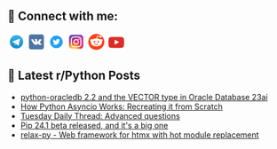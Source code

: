 ## 🔎 Connect with me:
[<img src="https://github.com/bullbesh/bullbesh/blob/main/images/Telegram.png" width="32" height="32" />](https://t.me/bullbesh)
[<img src="https://github.com/bullbesh/bullbesh/blob/main/images/VK.png" width="32" height="32" />](https://vk.com/bullbesh)
[<img src="https://github.com/bullbesh/bullbesh/blob/main/images/Twitter.png" width="32" height="32" />](https://twitter.com/bullbesh1)
[<img src="https://github.com/bullbesh/bullbesh/blob/main/images/Instagram.png" width="32" height="32" />](https://www.instagram.com/bullbesh)
[<img src="https://github.com/bullbesh/bullbesh/blob/main/images/Reddit.png" width="32" height="32" />](https://www.reddit.com/user/bullbesh)
[<img src="https://github.com/bullbesh/bullbesh/blob/main/images/YouTube.png" width="32" height="32" />](https://www.youtube.com/channel/UCtfjRs6uzgq5mfm8S06WTcg)

## 📕 Latest r/Python Posts
<!-- BLOG-POST-LIST:START -->
- [python-oracledb 2.2 and the VECTOR type in Oracle Database 23ai](https://www.reddit.com/r/Python/comments/1cm3j4q/pythonoracledb_22_and_the_vector_type_in_oracle/)
- [How Python Asyncio Works: Recreating it from Scratch](https://www.reddit.com/r/Python/comments/1clz4dy/how_python_asyncio_works_recreating_it_from/)
- [Tuesday Daily Thread: Advanced questions](https://www.reddit.com/r/Python/comments/1cly3uc/tuesday_daily_thread_advanced_questions/)
- [Pip 24.1 beta released, and it&#39;s a big one](https://www.reddit.com/r/Python/comments/1clx454/pip_241_beta_released_and_its_a_big_one/)
- [relax-py - Web framework for htmx with hot module replacement](https://www.reddit.com/r/Python/comments/1clrnce/relaxpy_web_framework_for_htmx_with_hot_module/)
<!-- BLOG-POST-LIST:END -->
